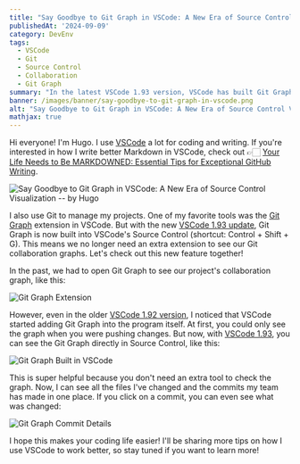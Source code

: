 ```yaml
---
title: "Say Goodbye to Git Graph in VSCode: A New Era of Source Control Visualization"
publishedAt: '2024-09-09'
category: DevEnv
tags:
  - VSCode
  - Git
  - Source Control
  - Collaboration
  - Git Graph
summary: "In the latest VSCode 1.93 version, VSCode has built Git Graph right into its Source Control tool, so we don't need an extra extension to see our Git history anymore. Let's explore this cool new feature together!"
banner: /images/banner/say-goodbye-to-git-graph-in-vscode.png
alt: "Say Goodbye to Git Graph in VSCode: A New Era of Source Control Visualization"
mathjax: true
---
```


Hi everyone! I'm Hugo. I use [VSCode](https://code.visualstudio.com/) a lot for coding and writing. If you're interested in how I write better Markdown in VSCode, check out 👉🏻 [Your Life Needs to Be MARKDOWNED: Essential Tips for Exceptional GitHub Writing](https://medium.com/@1chooo/vyour-life-need-to-be-markdowned-essential-tips-for-exceptional-github-writing-08c23ddc3464).

![Say Goodbye to Git Graph in VSCode: A New Era of Source Control Visualization -- by Hugo](/images/banner/say-goodbye-to-git-graph-in-vscode.png)

I also use Git to manage my projects. One of my favorite tools was the [Git Graph](https://marketplace.visualstudio.com/items?itemName=mhutchie.git-graph) extension in VSCode. But with the new [VSCode 1.93 update](https://code.visualstudio.com/updates/v1_93), Git Graph is now built into VSCode's Source Control (shortcut: Control + Shift + G). This means we no longer need an extra extension to see our Git collaboration graphs. Let's check out this new feature together!

In the past, we had to open Git Graph to see our project's collaboration graph, like this:

![Git Graph Extension](/images/posts/say-goodbye-to-git-graph-in-vscode/git-graph.png)

However, even in the older [VSCode 1.92 version](https://code.visualstudio.com/updates/v1_92), I noticed that VSCode started adding Git Graph into the program itself. At first, you could only see the graph when you were pushing changes. But now, with [VSCode 1.93](https://code.visualstudio.com/updates/v1_93), you can see the Git Graph directly in Source Control, like this:

![Git Graph Built in VSCode](/images/posts/say-goodbye-to-git-graph-in-vscode/git-graph-in-vscode.png)

This is super helpful because you don't need an extra tool to check the graph. Now, I can see all the files I've changed and the commits my team has made in one place. If you click on a commit, you can even see what was changed:

![Git Graph Commit Details](/images/posts/say-goodbye-to-git-graph-in-vscode/commit-details-in-git-graph.png)

I hope this makes your coding life easier! I'll be sharing more tips on how I use VSCode to work better, so stay tuned if you want to learn more!

